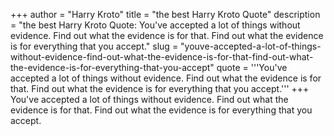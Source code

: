 +++
author = "Harry Kroto"
title = "the best Harry Kroto Quote"
description = "the best Harry Kroto Quote: You've accepted a lot of things without evidence. Find out what the evidence is for that. Find out what the evidence is for everything that you accept."
slug = "youve-accepted-a-lot-of-things-without-evidence-find-out-what-the-evidence-is-for-that-find-out-what-the-evidence-is-for-everything-that-you-accept"
quote = '''You've accepted a lot of things without evidence. Find out what the evidence is for that. Find out what the evidence is for everything that you accept.'''
+++
You've accepted a lot of things without evidence. Find out what the evidence is for that. Find out what the evidence is for everything that you accept.
